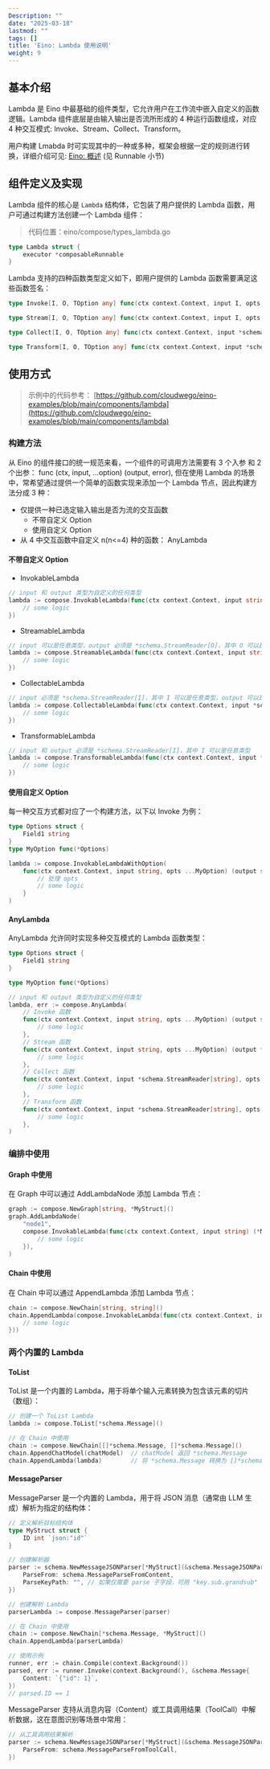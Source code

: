 ```yaml
---
Description: ""
date: "2025-03-18"
lastmod: ""
tags: []
title: 'Eino: Lambda 使用说明'
weight: 9
---
```


## **基本介绍**

Lambda 是 Eino 中最基础的组件类型，它允许用户在工作流中嵌入自定义的函数逻辑。Lambda 组件底层是由输入输出是否流所形成的 4 种运行函数组成，对应 4 种交互模式: Invoke、Stream、Collect、Transform。

用户构建 Lmabda 时可实现其中的一种或多种，框架会根据一定的规则进行转换，详细介绍可见: [Eino: 概述](/zh/docs/eino/overview) (见 Runnable 小节)

## **组件定义及实现**

Lambda 组件的核心是 `Lambda` 结构体，它包装了用户提供的 Lambda 函数，用户可通过构建方法创建一个 Lambda 组件：

> 代码位置：eino/compose/types_lambda.go

```go
type Lambda struct {
    executor *composableRunnable
}
```

Lambda 支持的四种函数类型定义如下，即用户提供的 Lambda 函数需要满足这些函数签名：

```go
type Invoke[I, O, TOption any] func(ctx context.Context, input I, opts ...TOption) (output O, err error)

type Stream[I, O, TOption any] func(ctx context.Context, input I, opts ...TOption) (output *schema.StreamReader[O], err error)

type Collect[I, O, TOption any] func(ctx context.Context, input *schema.StreamReader[I], opts ...TOption) (output O, err error)

type Transform[I, O, TOption any] func(ctx context.Context, input *schema.StreamReader[I], opts ...TOption) (output *schema.StreamReader[O], err error)
```

## 使用方式

> 示例中的代码参考： [https://github.com/cloudwego/eino-examples/blob/main/components/lambda](https://github.com/cloudwego/eino-examples/blob/main/components/lambda)

### 构建方法

从 Eino 的组件接口的统一规范来看，一个组件的可调用方法需要有 3 个入参 和 2 个出参： func (ctx, input, ...option) (output, error), 但在使用 Lambda 的场景中，常希望通过提供一个简单的函数实现来添加一个 Lambda 节点，因此构建方法分成 3 种：

- 仅提供一种已选定输入输出是否为流的交互函数
  - 不带自定义 Option
  - 使用自定义 Option
- 从 4 中交互函数中自定义 n(n<=4) 种的函数： AnyLambda

#### 不带自定义 Option

- InvokableLambda

```go
// input 和 output 类型为自定义的任何类型
lambda := compose.InvokableLambda(func(ctx context.Context, input string) (output string, err error) {
    // some logic
})
```

- StreamableLambda

```go
// input 可以是任意类型，output 必须是 *schema.StreamReader[O]，其中 O 可以是任意类型
lambda := compose.StreamableLambda(func(ctx context.Context, input string) (output *schema.StreamReader[string], err error) {
    // some logic
})
```

- CollectableLambda

```go
// input 必须是 *schema.StreamReader[I]，其中 I 可以是任意类型，output 可以是任意类型
lambda := compose.CollectableLambda(func(ctx context.Context, input *schema.StreamReader[string]) (output string, err error) {
    // some logic
})
```

- TransformableLambda

```go
// input 和 output 必须是 *schema.StreamReader[I]，其中 I 可以是任意类型
lambda := compose.TransformableLambda(func(ctx context.Context, input *schema.StreamReader[string]) (output *schema.StreamReader[string], err error) {
    // some logic
})
```

#### 使用自定义 Option

每一种交互方式都对应了一个构建方法，以下以 Invoke 为例：

```go
type Options struct {
    Field1 string
}
type MyOption func(*Options)

lambda := compose.InvokableLambdaWithOption(
    func(ctx context.Context, input string, opts ...MyOption) (output string, err error) {
        // 处理 opts
        // some logic
    }
)
```

#### AnyLambda

AnyLambda 允许同时实现多种交互模式的 Lambda 函数类型：

```go
type Options struct {
    Field1 string
}

type MyOption func(*Options)

// input 和 output 类型为自定义的任何类型
lambda, err := compose.AnyLambda(
    // Invoke 函数
    func(ctx context.Context, input string, opts ...MyOption) (output string, err error) {
        // some logic
    },
    // Stream 函数
    func(ctx context.Context, input string, opts ...MyOption) (output *schema.StreamReader[string], err error) {
        // some logic
    },
    // Collect 函数
    func(ctx context.Context, input *schema.StreamReader[string], opts ...MyOption) (output string, err error) {
        // some logic
    },
    // Transform 函数
    func(ctx context.Context, input *schema.StreamReader[string], opts ...MyOption) (output *schema.StreamReader[string], err error) {
        // some logic
    },
)
```

### **编排中使用**

#### Graph 中使用

在 Graph 中可以通过 AddLambdaNode 添加 Lambda 节点：

```go
graph := compose.NewGraph[string, *MyStruct]()
graph.AddLambdaNode(
    "node1",
    compose.InvokableLambda(func(ctx context.Context, input string) (*MyStruct, error) {
        // some logic
    }),
)
```

#### Chain 中使用

在 Chain 中可以通过 AppendLambda 添加 Lambda 节点：

```go
chain := compose.NewChain[string, string]()
chain.AppendLambda(compose.InvokableLambda(func(ctx context.Context, input string) (string, error) {
    // some logic
}))
```

### 两个内置的 Lambda

#### ToList

ToList 是一个内置的 Lambda，用于将单个输入元素转换为包含该元素的切片（数组）：

```go
// 创建一个 ToList Lambda
lambda := compose.ToList[*schema.Message]()

// 在 Chain 中使用
chain := compose.NewChain[[]*schema.Message, []*schema.Message]()
chain.AppendChatModel(chatModel)  // chatModel 返回 *schema.Message
chain.AppendLambda(lambda)        // 将 *schema.Message 转换为 []*schema.Message
```

#### MessageParser

MessageParser 是一个内置的 Lambda，用于将 JSON 消息（通常由 LLM 生成）解析为指定的结构体：

```go
// 定义解析目标结构体
type MyStruct struct {
    ID int `json:"id"`
}

// 创建解析器
parser := schema.NewMessageJSONParser[*MyStruct](&schema.MessageJSONParseConfig{
    ParseFrom: schema.MessageParseFromContent,
    ParseKeyPath: "", // 如果仅需要 parse 子字段，可用 "key.sub.grandsub"
})

// 创建解析 Lambda
parserLambda := compose.MessageParser(parser)

// 在 Chain 中使用
chain := compose.NewChain[*schema.Message, *MyStruct]()
chain.AppendLambda(parserLambda)

// 使用示例
runner, err := chain.Compile(context.Background())
parsed, err := runner.Invoke(context.Background(), &schema.Message{
    Content: `{"id": 1}`,
})
// parsed.ID == 1
```

MessageParser 支持从消息内容（Content）或工具调用结果（ToolCall）中解析数据，这在意图识别等场景中常用：

```go
// 从工具调用结果解析
parser := schema.NewMessageJSONParser[*MyStruct](&schema.MessageJSONParseConfig{
    ParseFrom: schema.MessageParseFromToolCall,
})
```
